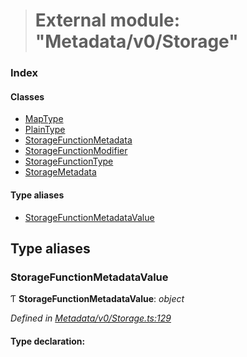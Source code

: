 > # External module: "Metadata/v0/Storage"

### Index

#### Classes

* [MapType](../classes/_metadata_v0_storage_.maptype.md)
* [PlainType](../classes/_metadata_v0_storage_.plaintype.md)
* [StorageFunctionMetadata](../classes/_metadata_v0_storage_.storagefunctionmetadata.md)
* [StorageFunctionModifier](../classes/_metadata_v0_storage_.storagefunctionmodifier.md)
* [StorageFunctionType](../classes/_metadata_v0_storage_.storagefunctiontype.md)
* [StorageMetadata](../classes/_metadata_v0_storage_.storagemetadata.md)

#### Type aliases

* [StorageFunctionMetadataValue](_metadata_v0_storage_.md#storagefunctionmetadatavalue)

## Type aliases

###  StorageFunctionMetadataValue

Ƭ **StorageFunctionMetadataValue**: *object*

*Defined in [Metadata/v0/Storage.ts:129](https://github.com/polkadot-js/api/blob/917168a/packages/types/src/Metadata/v0/Storage.ts#L129)*

#### Type declaration: